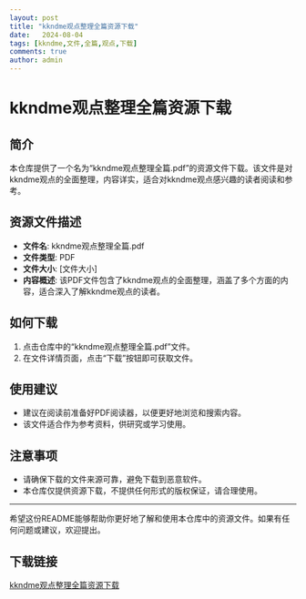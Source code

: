```yaml
---
layout: post
title: "kkndme观点整理全篇资源下载"
date:   2024-08-04
tags: [kkndme,文件,全篇,观点,下载]
comments: true
author: admin
---
```

# kkndme观点整理全篇资源下载

## 简介

本仓库提供了一个名为“kkndme观点整理全篇.pdf”的资源文件下载。该文件是对kkndme观点的全面整理，内容详实，适合对kkndme观点感兴趣的读者阅读和参考。

## 资源文件描述

- **文件名**: kkndme观点整理全篇.pdf
- **文件类型**: PDF
- **文件大小**: [文件大小]
- **内容概述**: 该PDF文件包含了kkndme观点的全面整理，涵盖了多个方面的内容，适合深入了解kkndme观点的读者。

## 如何下载

1. 点击仓库中的“kkndme观点整理全篇.pdf”文件。
2. 在文件详情页面，点击“下载”按钮即可获取文件。

## 使用建议

- 建议在阅读前准备好PDF阅读器，以便更好地浏览和搜索内容。
- 该文件适合作为参考资料，供研究或学习使用。

## 注意事项

- 请确保下载的文件来源可靠，避免下载到恶意软件。
- 本仓库仅提供资源下载，不提供任何形式的版权保证，请合理使用。

---

希望这份README能够帮助你更好地了解和使用本仓库中的资源文件。如果有任何问题或建议，欢迎提出。

## 下载链接

[kkndme观点整理全篇资源下载](https://pan.quark.cn/s/7c118a1a0d01)